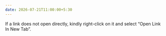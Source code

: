 ```yaml
---
date: 2026-07-21T11:00:00+5:30
---
```

If a link does not open directly, kindly right-click on it and select “Open Link In New Tab”.
